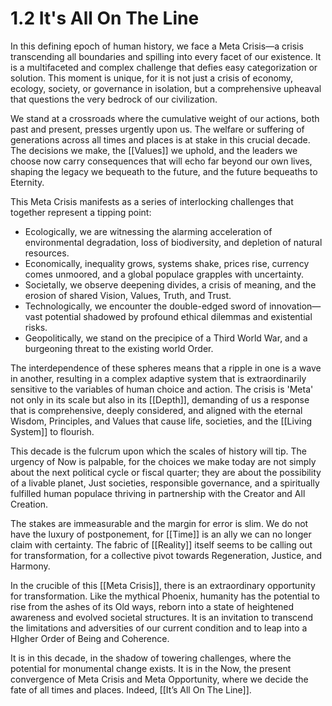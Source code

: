 # 1.2 It's All On The Line

In this defining epoch of human history, we face a Meta Crisis—a crisis transcending all boundaries and spilling into every facet of our existence. It is a multifaceted and complex challenge that defies easy categorization or solution. This moment is unique, for it is not just a crisis of economy, ecology, society, or governance in isolation, but a comprehensive upheaval that questions the very bedrock of our civilization.

We stand at a crossroads where the cumulative weight of our actions, both past and present, presses urgently upon us. The welfare or suffering of generations across all times and places is at stake in this crucial decade. The decisions we make, the [[Values]] we uphold, and the leaders we choose now carry consequences that will echo far beyond our own lives, shaping the legacy we bequeath to the future, and the future bequeaths to Eternity.

This Meta Crisis manifests as a series of interlocking challenges that together represent a tipping point:

- Ecologically, we are witnessing the alarming acceleration of environmental degradation, loss of biodiversity, and depletion of natural resources.
- Economically, inequality grows, systems shake, prices rise, currency comes unmoored, and a global populace grapples with uncertainty.
- Societally, we observe deepening divides, a crisis of meaning, and the erosion of shared Vision, Values, Truth, and Trust. 
- Technologically, we encounter the double-edged sword of innovation—vast potential shadowed by profound ethical dilemmas and existential risks. 
- Geopolitically, we stand on the precipice of a Third World War, and a burgeoning threat to the existing world Order. 

The interdependence of these spheres means that a ripple in one is a wave in another, resulting in a complex adaptive system that is extraordinarily sensitive to the variables of human choice and action. The crisis is 'Meta' not only in its scale but also in its [[Depth]], demanding of us a response that is comprehensive, deeply considered, and aligned with the eternal Wisdom, Principles, and Values that cause life, societies, and the [[Living System]] to flourish. 

This decade is the fulcrum upon which the scales of history will tip. The urgency of Now is palpable, for the choices we make today are not simply about the next political cycle or fiscal quarter; they are about the possibility of a livable planet, Just societies, responsible governance, and a spiritually fulfilled human populace thriving in partnership with the Creator and All Creation.

The stakes are immeasurable and the margin for error is slim. We do not have the luxury of postponement, for [[Time]] is an ally we can no longer claim with certainty. The fabric of [[Reality]] itself seems to be calling out for transformation, for a collective pivot towards Regeneration, Justice, and Harmony. 

In the crucible of this [[Meta Crisis]], there is an extraordinary opportunity for transformation. Like the mythical Phoenix, humanity has the potential to rise from the ashes of its Old ways, reborn into a state of heightened awareness and evolved societal structures. It is an invitation to transcend the limitations and adversities of our current condition and to leap into a HIgher Order of Being and Coherence. 

It is in this decade, in the shadow of towering challenges, where the potential for monumental change exists. It is in the Now, the present convergence of Meta Crisis and Meta Opportunity, where we decide the fate of all times and places. Indeed, [[It’s All On The Line]]. 